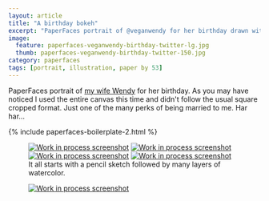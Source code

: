 ```yaml
---
layout: article
title: "A birthday bokeh"
excerpt: "PaperFaces portrait of @veganwendy for her birthday drawn with Paper by 53 on an iPad."
image: 
  feature: paperfaces-veganwendy-birthday-twitter-lg.jpg
  thumb: paperfaces-veganwendy-birthday-twitter-150.jpg
category: paperfaces
tags: [portrait, illustration, paper by 53]
---
```


PaperFaces portrait of [my wife Wendy](http://2littlerosebuds.com) for her birthday. As you may have noticed I used the entire canvas this time and didn't follow the usual square cropped format. Just one of the many perks of being married to me. Har har…

{% include paperfaces-boilerplate-2.html %}

<figure class="half">
	<a href="{{ site.url }}/images/paperfaces-veganwendy-birthday-process-1-lg.jpg"><img src="{{ site.url }}/images/paperfaces-veganwendy-birthday-process-1-600.jpg" alt="Work in process screenshot"></a>
	<a href="{{ site.url }}/images/paperfaces-veganwendy-birthday-process-2-lg.jpg"><img src="{{ site.url }}/images/paperfaces-veganwendy-birthday-process-2-600.jpg" alt="Work in process screenshot"></a>
	<a href="{{ site.url }}/images/paperfaces-veganwendy-birthday-process-3-lg.jpg"><img src="{{ site.url }}/images/paperfaces-veganwendy-birthday-process-3-600.jpg" alt="Work in process screenshot"></a>
	<a href="{{ site.url }}/images/paperfaces-veganwendy-birthday-process-4-lg.jpg"><img src="{{ site.url }}/images/paperfaces-veganwendy-birthday-process-4-600.jpg" alt="Work in process screenshot"></a>
	<figcaption>It all starts with a pencil sketch followed by many layers of watercolor.</figcaption>
</figure>

<figure>
	<a href="{{ site.url }}/images/paperfaces-veganwendy-birthday-process-5-lg.jpg"><img src="{{ site.url }}/images/paperfaces-veganwendy-birthday-process-5-750.jpg" alt="Work in process screenshot"></a>
</figure>